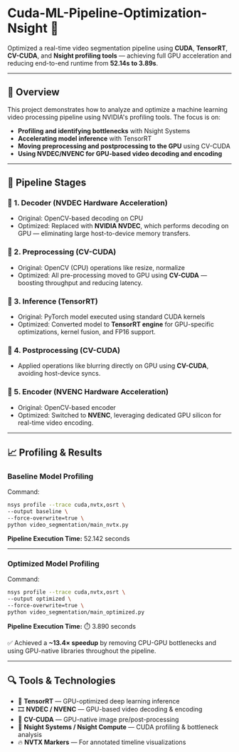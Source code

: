 # Cuda-ML-Pipeline-Optimization-Nsight 🚀  
Optimized a real-time video segmentation pipeline using **CUDA**, **TensorRT**, **CV-CUDA**, and **Nsight profiling tools** — achieving full GPU acceleration and reducing end-to-end runtime from **52.14s to 3.89s**.

---

## 🧠 Overview

This project demonstrates how to analyze and optimize a machine learning video processing pipeline using NVIDIA's profiling tools. The focus is on:

- **Profiling and identifying bottlenecks** with Nsight Systems
- **Accelerating model inference** with TensorRT
- **Moving preprocessing and postprocessing to the GPU** using CV-CUDA
- **Using NVDEC/NVENC for GPU-based video decoding and encoding**

---

## 🔧 Pipeline Stages

### 🔹 1. Decoder (NVDEC Hardware Acceleration)
- Original: OpenCV-based decoding on CPU  
- Optimized: Replaced with **NVIDIA NVDEC**, which performs decoding on GPU — eliminating large host-to-device memory transfers.

### 🔹 2. Preprocessing (CV-CUDA)
- Original: OpenCV (CPU) operations like resize, normalize  
- Optimized: All pre-processing moved to GPU using **CV-CUDA** — boosting throughput and reducing latency.

### 🔹 3. Inference (TensorRT)
- Original: PyTorch model executed using standard CUDA kernels  
- Optimized: Converted model to **TensorRT engine** for GPU-specific optimizations, kernel fusion, and FP16 support.

### 🔹 4. Postprocessing (CV-CUDA)
- Applied operations like blurring directly on GPU using **CV-CUDA**, avoiding host-device syncs.

### 🔹 5. Encoder (NVENC Hardware Acceleration)
- Original: OpenCV-based encoder  
- Optimized: Switched to **NVENC**, leveraging dedicated GPU silicon for real-time video encoding.

---

## 📈 Profiling & Results

### Baseline Model Profiling  
Command:
```bash
nsys profile --trace cuda,nvtx,osrt \
--output baseline \
--force-overwrite=true \
python video_segmentation/main_nvtx.py
````

**Pipeline Execution Time:** 52.142 seconds

---

### Optimized Model Profiling

Command:

```bash
nsys profile --trace cuda,nvtx,osrt \
--output optimized \
--force-overwrite=true \
python video_segmentation/main_optimized.py
```

**Pipeline Execution Time:** ⏱️ 3.890 seconds

✅ Achieved a **\~13.4× speedup** by removing CPU-GPU bottlenecks and using GPU-native libraries throughout the pipeline.

---

## 🔍 Tools & Technologies

* 🧠 **TensorRT** — GPU-optimized deep learning inference
* 🎞 **NVDEC / NVENC** — GPU-based video decoding & encoding
* 🧰 **CV-CUDA** — GPU-native image pre/post-processing
* 🔬 **Nsight Systems / Nsight Compute** — CUDA profiling & bottleneck analysis
* 🔥 **NVTX Markers** — For annotated timeline visualizations
